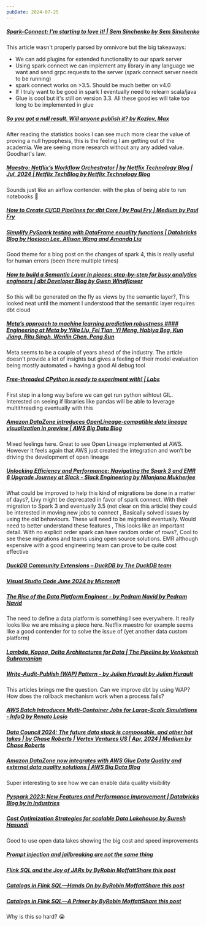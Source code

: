 ```yaml
---
pubDate: 2024-07-25
---
```


##### [Spark-Connect: I'm starting to love it! | Sem Sinchenko by Sem Sinchenko](https://semyonsinchenko.github.io/ssinchenko/post/porting_deequ_to_sparkconnect/)

This article wasn't properly parsed by omnivore but the big takeaways:

- We can add plugins for extended functionality to our spark server
- Using spark connect we can implement any library in any language we want and send grpc requests to the server (spark connect server needs to be running)
- spark connect works on >3.5. Should be much better on v4.0
- If I truly want to be good in spark I eventually need to relearn scala/java
- Glue is cool but it's still on version 3.3. All these goodies will take too long to be implemented in glue

##### [So you got a null result. Will anyone publish it? by Kozlov, Max](https://www.nature.com/articles/d41586-024-02383-9)

After reading the statistics books I can see much more clear the value of proving a null hypophesis, this is the feeling I am getting out of the academia. We are seeing more research without any any added value. Goodhart's law.

##### [Maestro: Netflix’s Workflow Orchestrator | by Netflix Technology Blog | Jul, 2024 | Netflix TechBlog by Netflix Technology Blog](https://netflixtechblog.com/maestro-netflixs-workflow-orchestrator-ee13a06f9c78?gi=1e475f82c09f)

Sounds just like an airflow contender. with the plus of being able to run notebooks 🤔

##### [How to Create CI/CD Pipelines for dbt Core | by Paul Fry | Medium by Paul Fry](https://paulfry999.medium.com/v0-4-pre-chatgpt-how-to-create-ci-cd-pipelines-for-dbt-core-88e68ab506dd)

##### [Simplify PySpark testing with DataFrame equality functions | Databricks Blog by Haejoon Lee, Allison Wang and Amanda Liu](https://www.databricks.com/blog/simplify-pyspark-testing-dataframe-equality-functions)

Good theme for a blog post on the changes of spark 4, this is really useful for human errors (been there multiple times)

##### [How to build a Semantic Layer in pieces: step-by-step for busy analytics engineers | dbt Developer Blog by Gwen Windflower](https://docs.getdbt.com/blog/semantic-layer-in-pieces?ref=blef.fr)

So this will be generated on the fly as views by the semantic layer?, This looked neat until the moment I understood that the semantic layer requires dbt cloud

##### [Meta’s approach to machine learning prediction robustness #### Engineering at Meta by Yijia Liu, Fei Tian, Yi Meng, Habiya Beg, Kun Jiang, Ritu Singh, Wenlin Chen, Peng Sun](https://engineering.fb.com/2024/07/10/data-infrastructure/machine-learning-ml-prediction-robustness-meta/)

Meta seems to be a couple of years ahead of the industry. The article doesn't provide a lot of insights but gives a feeling of their model evaluation being mostly automated + having a good AI debug tool

##### [Free-threaded CPython is ready to experiment with! | Labs](https://labs.quansight.org/blog/free-threaded-python-rollout)

First step in a long way before we can get run python wihtout GIL. Interested on seeing if libraries like pandas will be able to leverage multithreading eventually with this

##### [Amazon DataZone introduces OpenLineage-compatible data lineage visualization in preview | AWS Big Data Blog](https://aws.amazon.com/blogs/big-data/amazon-datazone-introduces-openlineage-compatible-data-lineage-visualization-in-preview/)

Mixed feelings here. Great to see Open Lineage implemented at AWS. However it feels again that AWS just created the integration and won’t be driving the development of open lineage

##### [Unlocking Efficiency and Performance: Navigating the Spark 3 and EMR 6 Upgrade Journey at Slack - Slack Engineering by Nilanjana Mukherjee](https://slack.engineering/unlocking-efficiency-and-performance-navigating-the-spark-3-and-emr-6-upgrade-journey-at-slack/)

What could be improved to help this kind of migrations be done in a matter of days?, Livy might be deprecated in favor of spark connect. With their migration to Spark 3 and eventually 3.5 (not clear on this article) they could be interested in moving new jobs to connect , Basically solved issues by using the old behaviours. These will need to be migrated eventually. Would need to better understand these features , This looks like an important detail. With no explicit order spark can have random order of rows?, Cool to see these migrations and teams using open source solutions. EMR although expensive with a good engineering team can prove to be quite cost effective

##### [DuckDB Community Extensions – DuckDB by The DuckDB team](https://duckdb.org/2024/07/05/community-extensions.html)

##### [Visual Studio Code June 2024 by Microsoft](https://code.visualstudio.com/updates/v1_91)

##### [The Rise of the Data Platform Engineer - by Pedram Navid by Pedram Navid](https://databased.pedramnavid.com/p/the-rise-of-the-data-platform-engineer)

The need to define a data platform is something I see everywhere. It really looks like we are missing a piece here. Netflix maestro for example seems like a good contender for to solve the issue of (yet another data custom platform)

##### [Lambda, Kappa, Delta Architectures for Data | The Pipeline by Venkatesh Subramanian](https://subrabytes.dev/dataarchitectures)

##### [Write-Audit-Publish (WAP) Pattern - by Julien Hurault by Julien Hurault](https://juhache.substack.com/p/write-audit-publish-wap-pattern?ref=blef.fr)

This articles brings me the question. Can we improve dbt by using WAP? How does the rollback mechanism work when a process fails?

##### [AWS Batch Introduces Multi-Container Jobs for Large-Scale Simulations - InfoQ by Renato Losio](https://www.infoq.com/news/2024/04/aws-batch-multi-container-jobs/)

##### [Data Council 2024: The future data stack is composable, and other hot takes | by Chase Roberts | Vertex Ventures US | Apr, 2024 | Medium by Chase Roberts](https://medium.com/vvus/data-council-2024-the-future-data-stack-is-composable-and-other-hot-takes-b6c5f2429e22)

##### [Amazon DataZone now integrates with AWS Glue Data Quality and external data quality solutions | AWS Big Data Blog](https://aws.amazon.com/blogs/big-data/amazon-datazone-now-integrates-with-aws-glue-data-quality-and-external-data-quality-solutions/)

Super interesting to see how we can enable data quality visibility

##### [Pyspark 2023: New Features and Performance Improvement | Databricks Blog by in Industries](https://www.databricks.com/blog/pyspark-2023-year-review)

##### [Cost Optimization Strategies for scalable Data Lakehouse by Suresh Hasundi](https://blogs.halodoc.io/data-lake-cost-optimisation-strategies/amp/)

Good to use open data lakes showing the big cost and speed improvements

##### [Prompt injection and jailbreaking are not the same thing](https://simonwillison.net/2024/Mar/5/prompt-injection-jailbreaking/)

##### [Flink SQL and the Joy of JARs by ByRobin MoffattShare this post](https://www.decodable.co/blog/flink-sql-and-the-joy-of-jars)

##### [Catalogs in Flink SQL—Hands On by ByRobin MoffattShare this post](https://www.decodable.co/blog/catalogs-in-flink-sql-hands-on)

##### [Catalogs in Flink SQL—A Primer by ByRobin MoffattShare this post](https://www.decodable.co/blog/catalogs-in-flink-sql-a-primer)

Why is this so hard? 😭
